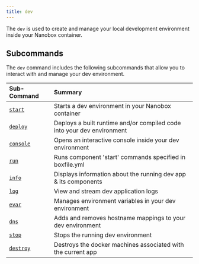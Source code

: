```yaml
---
title: dev
---
```


The `dev` is used to create and manage your local development environment inside your Nanobox container.

## Subcommands
The `dev` command includes the following subcommands that allow you to interact with and manage your dev environment.

| Sub-Command          | Summary                                                                |
|:---------------------|:-----------------------------------------------------------------------|
| [`start`](start)     | Starts a dev environment in your Nanobox container                     |
| [`deploy`](deploy)   | Deploys a built runtime and/or compiled code into your dev environment |
| [`console`](console) | Opens an interactive console inside your dev environment               |
| [`run`](run)         | Runs component 'start' commands specified in boxfile.yml               |
| [`info`](info)       | Displays information about the running dev app & its components        |
| [`log`](log)         | View and stream dev application logs                                   |
| [`evar`](evar)       | Manages environment variables in your dev environment                  |
| [`dns`](dns)         | Adds and removes hostname mappings to your dev environment             |
| [`stop`](stop)       | Stops the running dev environment                                      |
| [`destroy`](destroy) | Destroys the docker machines associated with the current app           |
